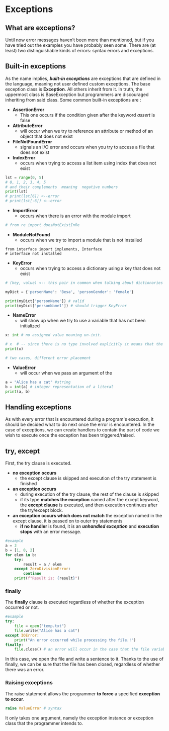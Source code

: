 # Exceptions
## What are exceptions?
Until now error messages haven’t been more than mentioned, but if you have tried out the examples you have probably seen some. 
There are (at least) two distinguishable kinds of errors: syntax errors and exceptions.

## Built-in exceptions
As the name implies, **_built-in exceptions_** are exceptions that are defined in the language, 
meaning not user defined custom exceptions.
The base exception class is **Exception**. All others inherit from it.
In truth, the uppermost class is BaseException but programmers are discouraged inheriting from said class.
Some common built-in exceptions are :
- **AssertionError**
  - This one occurs if the condition given after the keyword _assert_ is false 
- **AttributeError**
  - will occur when we try to reference an attribute or method of an object that does not exist
- **FileNotFoundError**
  - signals an I/O error and occurs when you try to access a file that does not exist
- **IndexError**
  - occurs when trying to access a list item using index that does not exist
```python
lst = range(0, 5)
# 0, 1, 2, 3, 4, 5
# and their complements  meaning  negative numbers
print(lst)
# print(lst[6]) <--error
# print(lst[-6]) <--error
```
- **ImportError**
  - occurs when there is an error with the module import
```python
# from re import doesNotExistInRe
```
- **ModuleNotFound**
  - occurs when we try to import a module that is not installed
```
from interface import implements, Interface
# interface not installed 
```
- **KeyError**
  - occurs when trying to access a dictionary using a key that does not exist
```python
# (key, value) <-- this pair in common when talking about dictionaries

myDict = {'personName': 'Besa', 'personGender': 'female'}

print(myDict['personName']) # valid
print(myDict['personName1']) # should trigger KeyError
```
- **NameError**
  - will show up when we try to use a variable that has not been initialized
```python
x: int # no assigned value meaning un-init.

# x  # -- since there is no type involved explicitly it means that the error will come up earlier
print(x)

# two cases, different error placement

```
- **ValueError**
  - will occur when we pass an argument of the 
```python
a = "Alice has a cat" #string
b = int(a) # integer representation of a literal
print(a, b) 

```
## Handling exceptions
As with every error that is encountered during a program's execution, it should be decided what to 
do next once the error is encountered. In the case of exceptions, we can create handlers to contain the part of code
we wish to execute once the exception has been triggered/raised.

## try, except

First, the try clause is executed.

- **no exception occurs**
  - the except clause is skipped and execution of the try statement is finished
- **an exception occurs**
  - during execution of the try clause, the rest of the clause is skipped
  - if its type **matches the exception** named after the except keyword, the **except clause** is executed, and then execution continues after the try/except block.
- **an exception occurs which does not match** the exception named in the except clause,
it is passed on to outer try statements
  - **if no handler** is found, it is an **_unhandled exception_** and **execution stops** with an error message.

```python
#example
a = 3
b = [1, 0, 2]
for elem in b:
    try:
        result = a / elem
    except ZeroDivisionError:
        continue
    print(f"Result is: {result}")
```

### finally
The **finally** clause is executed regardless of whether the exception occurred or not.

```python
#example
try:
    file = open("temp.txt")
    file.write("Alice has a cat")
except IOError:
    print("An error occurred while processing the file.!")
finally:
    file.close() # an error will occur in the case that the file variable remains uninitialized.
```

In this case, we open the file and write a sentence to it. Thanks to the use of finally, we can be sure that the file has been closed, regardless of whether there was an error.

### Raising exceptions
The raise statement allows the programmer **to force** a specified **exception to occur**.
```python
raise ValueError # syntax 
 ```
It only takes one argument, namely the exception instance or exception class that the programmer intends to.